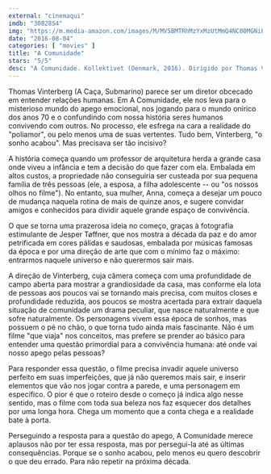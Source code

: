 ```yaml
---
external: "cinemaqui"
imdb: "3082854"
img: "https://m.media-amazon.com/images/M/MV5BMTRhMzYxMzUtMmQ4NC00MGNiLWJmNTUtYzhmOTBmZTg0NjM1XkEyXkFqcGdeQXVyMTMxMTY0OTQ@._V1_SY150_CR0,0,101,150_.jpg"
date: "2016-08-04"
categories: [ "movies" ]
title: "A Comunidade"
stars: "5/5"
desc: "A Comunidade. Kollektivet (Denmark, 2016). Dirigido por Thomas Vinterberg. Escrito por Tobias Lindholm, Thomas Vinterberg. Com Ulrich Thomsen, Fares Fares, Trine Dyrholm, Julie Agnete Vang, Helene Reingaard Neumann, Lars Ranthe, Ole Dupont, Martha Sofie Wallstrøm Hansen, Magnus Millang."
---
```

Thomas Vinterberg (A Caça, Submarino) parece ser um diretor obcecado em entender relações humanas. Em A Comunidade, ele nos leva para o misterioso mundo do apego emocional, nos jogando para o mundo onírico dos anos 70 e o confundindo com nossa história seres humanos convivendo com outros. No processo, ele esfrega na cara a realidade do "poliamor", ou pelo menos uma de suas vertentes. Tudo bem, Vinterberg, "o sonho acabou". Mas precisava ser tão incisivo?

A história começa quando um professor de arquitetura herda a grande casa onde viveu a infância e tem a decisão do que fazer com ela. Embalada em altos custos, a propriedade não conseguiria ser custeada por sua pequena família de três pessoas (ele, a esposa, a filha adolescente -- ou "os nossos olhos no filme"). No entanto, sua mulher, Anna, começa a desejar um pouco de mudança naquela rotina de mais de quinze anos, e sugere convidar amigos e conhecidos para dividir aquele grande espaço de convivência.

O que se torna uma prazerosa ideia no começo, graças à fotografia estimulante de Jesper Tøffner, que nos mostra a década da paz e do amor petrificada em cores pálidas e saudosas, embalada por músicas famosas da época e por uma direção de arte que com o mínimo faz o máximo: entrarmos naquele universo e não querermos sair mais.

A direção de Vinterberg, cuja câmera começa com uma profundidade de campo aberta para mostrar a grandiosidade da casa, mas conforme ela lota de pessoas aos poucos vai se tornando mais precisa, com muitos closes e profundidade reduzida, aos poucos se mostra acertada para extrair daquela situação de comunidade um drama peculiar, que nasce naturalmente e que sofre naturalmente. Os personagens vivem essa época de sonhos, mas possuem o pé no chão, o que torna tudo ainda mais fascinante. Não é um filme "que viaja" nos conceitos, mas prefere se prender ao básico para entender uma questão primordial para a convivência humana: até onde vai nosso apego pelas pessoas?

Para responder essa questão, o filme precisa invadir aquele universo perfeito em suas imperfeições, que já não queremos mais sair, e inserir elementos que vão nos jogar contra a parede, e uma personagem em específico. O pior é que o roteiro desde o começo já indica algo nesse sentido, mas o filme com toda sua beleza nos faz esquecer dos detalhes por uma longa hora. Chega um momento que a conta chega e a realidade bate à porta.

Perseguindo a resposta para a questão do apego, A Comunidade merece aplausos não por ter essa resposta, mas por persegui-la até as últimas consequências. Porque se o sonho acabou, pelo menos eu quero descobrir o que deu errado. Para não repetir na próxima década.
